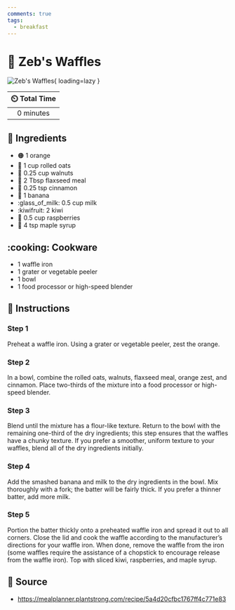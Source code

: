 ```yaml
---
comments: true
tags:
  - breakfast
---
```

# :waffle: Zeb's Waffles

![Zeb's Waffles](../assets/images/zeb's-waffles.png){ loading=lazy }

| :timer_clock: Total Time |
|:-----------------------: |
| 0 minutes |

## :salt: Ingredients

- :orange_circle: 1 orange
- :ear_of_rice: 1 cup rolled oats
- :chestnut: 0.25 cup walnuts
- :ear_of_rice: 2 Tbsp flaxseed meal
- :custard: 0.25 tsp cinnamon
- :banana: 1 banana
- :glass_of_milk: 0.5 cup milk
- :kiwifruit: 2 kiwi
- :strawberry: 0.5 cup raspberries
- :maple_leaf: 4 tsp maple syrup

## :cooking: Cookware

- 1 waffle iron
- 1 grater or vegetable peeler
- 1 bowl
- 1 food processor or high-speed blender

## :pencil: Instructions

### Step 1

Preheat a waffle iron. Using a grater or vegetable peeler, zest the orange.

### Step 2

In a bowl, combine the rolled oats, walnuts, flaxseed meal, orange zest, and cinnamon. Place two-thirds of the mixture
into a food processor or high-speed blender.

### Step 3

Blend until the mixture has a flour-like texture. Return to the bowl with the remaining one-third of the dry
ingredients; this step ensures that the waffles have a chunky texture. If you prefer a smoother, uniform texture to your
waffles, blend all of the dry ingredients initially.

### Step 4

Add the smashed banana and milk to the dry ingredients in the bowl. Mix thoroughly with a fork; the batter will be
fairly thick. If you prefer a thinner batter, add more milk.

### Step 5

Portion the batter thickly onto a preheated waffle iron and spread it out to all corners. Close the lid and cook the
waffle according to the manufacturer’s directions for your waffle iron. When done, remove the waffle from the iron
(some waffles require the assistance of a chopstick to encourage release from the waffle iron). Top with sliced kiwi,
raspberries, and maple syrup.

## :link: Source

- <https://mealplanner.plantstrong.com/recipe/5a4d20cfbc1767ff4c771e83>
